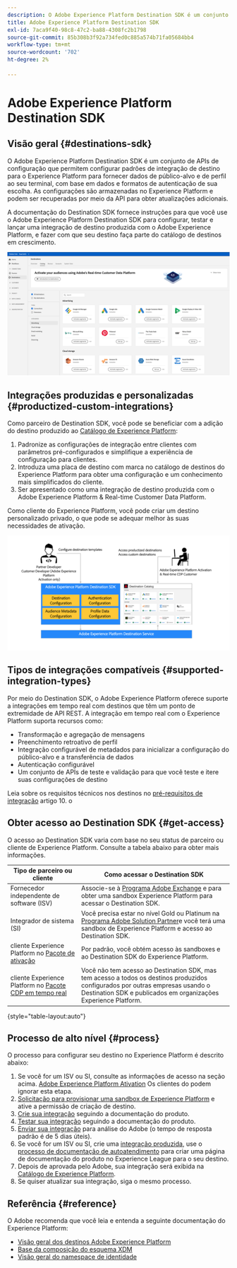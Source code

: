 ```yaml
---
description: O Adobe Experience Platform Destination SDK é um conjunto de APIs de configuração que permitem configurar padrões de integração de destino para o Experience Platform para fornecer dados de público-alvo e de perfil ao seu terminal, com base em dados e formatos de autenticação de sua escolha. As configurações são armazenadas no Experience Platform e podem ser recuperadas por meio da API para obter atualizações adicionais.
title: Adobe Experience Platform Destination SDK
exl-id: 7aca9f40-98c8-47c2-ba88-4308fc2b1798
source-git-commit: 85b308b3f92a734fed0c885a574b71fa05684bb4
workflow-type: tm+mt
source-wordcount: '702'
ht-degree: 2%

---
```


# Adobe Experience Platform Destination SDK

## Visão geral {#destinations-sdk}

O Adobe Experience Platform Destination SDK é um conjunto de APIs de configuração que permitem configurar padrões de integração de destino para o Experience Platform para fornecer dados de público-alvo e de perfil ao seu terminal, com base em dados e formatos de autenticação de sua escolha. As configurações são armazenadas no Experience Platform e podem ser recuperadas por meio da API para obter atualizações adicionais.

A documentação do Destination SDK fornece instruções para que você use o Adobe Experience Platform Destination SDK para configurar, testar e lançar uma integração de destino produzida com o Adobe Experience Platform, e fazer com que seu destino faça parte do catálogo de destinos em crescimento.

![Visão geral do catálogo de destinos](./assets/destinations-catalog-overview.png)

## Integrações produzidas e personalizadas {#productized-custom-integrations}

Como parceiro de Destination SDK, você pode se beneficiar com a adição do destino produzido ao [Catálogo de Experience Platform](/help/destinations/catalog/overview.md):
1. Padronize as configurações de integração entre clientes com parâmetros pré-configurados e simplifique a experiência de configuração para clientes.
2. Introduza uma placa de destino com marca no catálogo de destinos do Experience Platform para obter uma configuração e um conhecimento mais simplificados do cliente.
3. Ser apresentado como uma integração de destino produzida com o Adobe Experience Platform &amp; Real-time Customer Data Platform.

Como cliente do Experience Platform, você pode criar um destino personalizado privado, o que pode se adequar melhor às suas necessidades de ativação.

![Diagrama visual do Destination SDK](./assets/destination-sdk-visual.png)

<!--

## Types of destinations in Adobe Experience Platform {#types-of-destinations}

In Adobe Experience Platform, we distinguish between two destination types - *connections* and *extensions*. In the user interface, customers can choose between two types of connection destinations, Profile Export destinations and Segment Export destinations. For more details around the difference between the different destination types, read [Destination Types and Categories](https://experienceleague.adobe.com/docs/experience-platform/destinations/destination-types.html?lang=en).

![Destination types](./assets/types-of-destinations.png)

This documentation set provides you with all the necessary information to add your destination to Adobe Experience Platform, as a *connection*, either Profile Export or Segment Export. To set up an extension, visit the [Experience Platform Launch developer portal](https://developer.adobelaunch.com/extensions/).

-->

## Tipos de integrações compatíveis {#supported-integration-types}

Por meio do Destination SDK, o Adobe Experience Platform oferece suporte a integrações em tempo real com destinos que têm um ponto de extremidade de API REST. A integração em tempo real com o Experience Platform suporta recursos como:
* Transformação e agregação de mensagens
* Preenchimento retroativo de perfil
* Integração configurável de metadados para inicializar a configuração do público-alvo e a transferência de dados
* Autenticação configurável
* Um conjunto de APIs de teste e validação para que você teste e itere suas configurações de destino

Leia sobre os requisitos técnicos nos destinos no [pré-requisitos de integração](./integration-prerequisites.md) artigo 10. o


## Obter acesso ao Destination SDK {#get-access}

O acesso ao Destination SDK varia com base no seu status de parceiro ou cliente de Experience Platform. Consulte a tabela abaixo para obter mais informações.


| Tipo de parceiro ou cliente | Como acessar o Destination SDK |
---------|----------|
| Fornecedor independente de software (ISV) | Associe-se à [Programa Adobe Exchange](https://partners.adobe.com/exchangeprogram/experiencecloud.html) e para obter uma sandbox Experience Platform para acessar o Destination SDK. |
| Integrador de sistema (SI) | Você precisa estar no nível Gold ou Platinum na [Programa Adobe Solution Partner](https://solutionpartners.adobe.com/home.html)e você terá uma sandbox de Experience Platform e acesso ao Destination SDK. |
| cliente Experience Platform no [Pacote de ativação](https://helpx.adobe.com/legal/product-descriptions/adobe-experience-platform0.html) | Por padrão, você obtém acesso às sandboxes e ao Destination SDK do Experience Platform. |
| cliente Experience Platform no [Pacote CDP em tempo real](https://helpx.adobe.com/legal/product-descriptions/real-time-customer-data-platform.html) | Você não tem acesso ao Destination SDK, mas tem acesso a todos os destinos produzidos configurados por outras empresas usando o Destination SDK e publicados em organizações Experience Platform. |

{style=&quot;table-layout:auto&quot;}

## Processo de alto nível {#process}

O processo para configurar seu destino no Experience Platform é descrito abaixo:

1. Se você for um ISV ou SI, consulte as informações de acesso na seção acima. [Adobe Experience Platform Ativation](https://helpx.adobe.com/legal/product-descriptions/adobe-experience-platform0.html) Os clientes do podem ignorar esta etapa.
2. [Solicitação para provisionar uma sandbox de Experience Platform](https://adobeexchangeec.zendesk.com/hc/en-us/articles/360037457812-Adobe-Experience-Platform-Sandbox-Accounts-Access-Adding-Users-and-Support) e ative a permissão de criação de destino.
3. [Crie sua integração](./configure-destination-instructions.md) seguindo a documentação do produto.
4. [Testar sua integração](./test-destination.md) seguindo a documentação do produto.
5. [Enviar sua integração](./submit-destination.md) para análise do Adobe (o tempo de resposta padrão é de 5 dias úteis).
6. Se você for um ISV ou SI, crie uma [integração produzida](./overview.md#productized-custom-integrations), use o [processo de documentação de autoatendimento](./docs-framework/documentation-instructions.md) para criar uma página de documentação do produto no Experience League para o seu destino.
7. Depois de aprovada pelo Adobe, sua integração será exibida na [Catálogo de Experience Platform](/help/destinations/catalog/overview.md).
8. Se quiser atualizar sua integração, siga o mesmo processo.

## Referência {#reference}

O Adobe recomenda que você leia e entenda a seguinte documentação do Experience Platform:

* [Visão geral dos destinos Adobe Experience Platform](https://experienceleague.adobe.com/docs/experience-platform/destinations/home.html?lang=en)
* [Base da composição do esquema XDM](https://experienceleague.adobe.com/docs/experience-platform/xdm/schema/composition.html?lang=en)
* [Visão geral do namespace de identidade](https://experienceleague.adobe.com/docs/experience-platform/identity/namespaces.html?lang=pt-BR)
